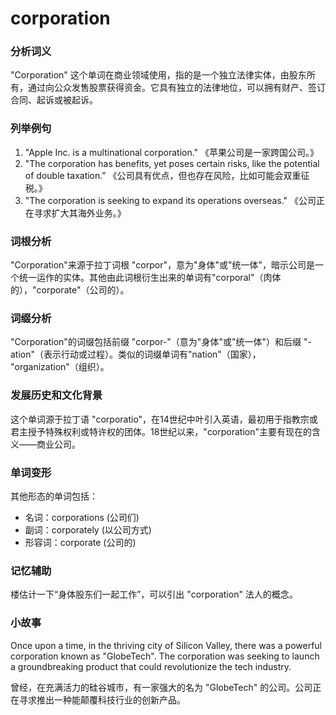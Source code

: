 # corporation

### 分析词义

  

"Corporation" 这个单词在商业领域使用，指的是一个独立法律实体，由股东所有，通过向公众发售股票获得资金。它具有独立的法律地位，可以拥有财产、签订合同、起诉或被起诉。

  

### 列举例句

  

1.  "Apple Inc. is a multinational corporation." 《苹果公司是一家跨国公司。》
2.  "The corporation has benefits, yet poses certain risks, like the potential of double taxation." 《公司具有优点，但也存在风险，比如可能会双重征税。》
3.  "The corporation is seeking to expand its operations overseas." 《公司正在寻求扩大其海外业务。》

  

### 词根分析

  

"Corporation"来源于拉丁词根 "corpor"，意为"身体"或"统一体"，暗示公司是一个统一运作的实体。其他由此词根衍生出来的单词有"corporal"（肉体的），"corporate"（公司的）。

  

### 词缀分析

  

"Corporation"的词缀包括前缀 "corpor-"（意为"身体"或"统一体"）和后缀 "-ation"（表示行动或过程）。类似的词缀单词有"nation"（国家）， "organization"（组织）。

  

### 发展历史和文化背景

  

这个单词源于拉丁语 "corporatio"，在14世纪中叶引入英语，最初用于指教宗或君主授予特殊权利或特许权的团体。18世纪以来，"corporation"主要有现在的含义——商业公司。

  

### 单词变形

  

其他形态的单词包括：

  

*   名词：corporations (公司们)
*   副词：corporately (以公司方式)
*   形容词：corporate (公司的)

  

### 记忆辅助

  

楼估计一下“身体股东们一起工作”，可以引出 "corporation" 法人的概念。

  

### 小故事

  

Once upon a time, in the thriving city of Silicon Valley, there was a powerful corporation known as "GlobeTech". The corporation was seeking to launch a groundbreaking product that could revolutionize the tech industry.

  

曾经，在充满活力的硅谷城市，有一家强大的名为 "GlobeTech" 的公司。公司正在寻求推出一种能颠覆科技行业的创新产品。
